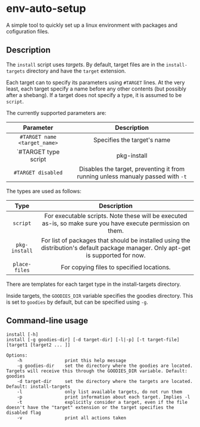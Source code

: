 # env-auto-setup

A simple tool to quickly set up a linux environment with packages and cofiguration files.

## Description
The `install` script uses _targets_. By default, target files are in the `install-targets` directory and have the `target` extension.

Each target can to specify its parameters using `#TARGET` lines. At the very least, each target specify a name before any other contents (but possibly after a shebang). If a target does not specify a type, it is assumed to be `script`.

The currently supported parameters are:

| Parameter                                   | Description |
|:-------------------------------------------:|:-------------:|
| `#TARGET name <target_name>`                  | Specifies the target's name |
| `#TARGET type script|pkg-install|place-files` | Specifies the target's type |
| `#TARGET disabled`                            | Disables the target, preventing it from running unless manualy passed with `-t` |

The types are used as follows:

| Type                                    | Description |
|:---------------------------------------:|:-------------:|
| `script`      | For executable scripts. Note these will be executed as-is, so make sure you have execute permission on them. |
| `pkg-install` | For list of packages that should be installed using the distribution's default package manager. Only apt-get is supported for now. |
| `place-files` | For copying files to specified locations. |

There are templates for each target type in the install-targets directory.

Inside targets, the `GOODIES_DIR` variable specifies the goodies directory. This is set to `goodies` by default, but can be specified using `-g`.

## Command-line usage
```
install [-h]
install [-g goodies-dir] [-d target-dir] [-l|-p] [-t target-file] [target1 [target2 ... ]]
```
```
Options:
    -h                print this help message
    -g goodies-dir    set the directory where the goodies are located. Targets will receive this through the GOODIES_DIR variable. Default: goodies
    -d target-dir     set the directory where the targets are located. Default: install-targets
    -l                only list available targets, do not run them
    -p                print information about each target. Implies -l
    -t                explicitly consider a target, even if the file doesn't have the "target" extension or the target specifies the disabled flag
    -v                print all actions taken
```
